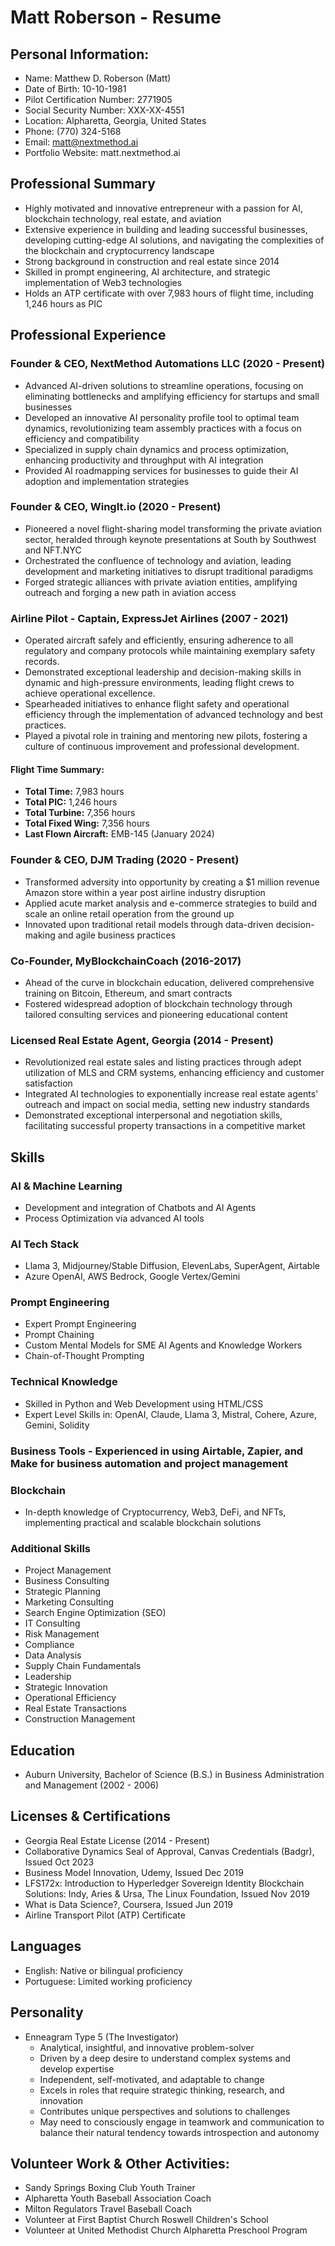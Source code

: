 # Matt Roberson - Resume 

## Personal Information:
- Name: Matthew D. Roberson (Matt)
- Date of Birth: 10-10-1981
- Pilot Certification Number: 2771905
- Social Security Number: XXX-XX-4551
- Location: Alpharetta, Georgia, United States
- Phone: (770) 324-5168
- Email: matt@nextmethod.ai
- Portfolio Website: matt.nextmethod.ai

## Professional Summary
- Highly motivated and innovative entrepreneur with a passion for AI, blockchain technology, real estate, and aviation
- Extensive experience in building and leading successful businesses, developing cutting-edge AI solutions, and navigating the complexities of the blockchain and cryptocurrency landscape
- Strong background in construction and real estate since 2014
- Skilled in prompt engineering, AI architecture, and strategic implementation of Web3 technologies
- Holds an ATP certificate with over 7,983 hours of flight time, including 1,246 hours as PIC

## Professional Experience
### Founder & CEO, NextMethod Automations LLC (2020 - Present)
- Advanced AI-driven solutions to streamline operations, focusing on eliminating bottlenecks and amplifying efficiency for startups and small businesses
- Developed an innovative AI personality profile tool to optimal team dynamics, revolutionizing team assembly practices with a focus on efficiency and compatibility
- Specialized in supply chain dynamics and process optimization, enhancing productivity and throughput with AI integration
- Provided AI roadmapping services for businesses to guide their AI adoption and implementation strategies

### Founder & CEO, WingIt.io (2020 - Present)
- Pioneered a novel flight-sharing model transforming the private aviation sector, heralded through keynote presentations at South by Southwest and NFT.NYC
- Orchestrated the confluence of technology and aviation, leading development and marketing initiatives to disrupt traditional paradigms
- Forged strategic alliances with private aviation entities, amplifying outreach and forging a new path in aviation access

### Airline Pilot - Captain, ExpressJet Airlines (2007 - 2021)
- Operated aircraft safely and efficiently, ensuring adherence to all regulatory and company protocols while maintaining exemplary safety records.
- Demonstrated exceptional leadership and decision-making skills in dynamic and high-pressure environments, leading flight crews to achieve operational excellence.
- Spearheaded initiatives to enhance flight safety and operational efficiency through the implementation of advanced technology and best practices.
- Played a pivotal role in training and mentoring new pilots, fostering a culture of continuous improvement and professional development.

#### Flight Time Summary:
- **Total Time:** 7,983 hours
- **Total PIC:** 1,246 hours
- **Total Turbine:** 7,356 hours
- **Total Fixed Wing:** 7,356 hours
- **Last Flown Aircraft:** EMB-145 (January 2024)


### Founder & CEO, DJM Trading (2020 - Present)
- Transformed adversity into opportunity by creating a $1 million revenue Amazon store within a year post airline industry disruption
- Applied acute market analysis and e-commerce strategies to build and scale an online retail operation from the ground up
- Innovated upon traditional retail models through data-driven decision-making and agile business practices

### Co-Founder, MyBlockchainCoach (2016-2017)
- Ahead of the curve in blockchain education, delivered comprehensive training on Bitcoin, Ethereum, and smart contracts
- Fostered widespread adoption of blockchain technology through tailored consulting services and pioneering educational content

### Licensed Real Estate Agent, Georgia (2014 - Present)
- Revolutionized real estate sales and listing practices through adept utilization of MLS and CRM systems, enhancing efficiency and customer satisfaction
- Integrated AI technologies to exponentially increase real estate agents' outreach and impact on social media, setting new industry standards
- Demonstrated exceptional interpersonal and negotiation skills, facilitating successful property transactions in a competitive market

## Skills
### AI & Machine Learning
- Development and integration of Chatbots and AI Agents
- Process Optimization via advanced AI tools

### AI Tech Stack
- Llama 3, Midjourney/Stable Diffusion, ElevenLabs, SuperAgent, Airtable
- Azure OpenAI, AWS Bedrock, Google Vertex/Gemini

### Prompt Engineering
- Expert Prompt Engineering
- Prompt Chaining
- Custom Mental Models for SME AI Agents and Knowledge Workers
- Chain-of-Thought Prompting

### Technical Knowledge
- Skilled in Python and Web Development using HTML/CSS
- Expert Level Skills in: OpenAI, Claude, Llama 3, Mistral, Cohere, Azure, Gemini, Solidity

### Business Tools - Experienced in using Airtable, Zapier, and Make for business automation and project management

### Blockchain
- In-depth knowledge of Cryptocurrency, Web3, DeFi, and NFTs, implementing practical and scalable blockchain solutions

### Additional Skills
- Project Management
- Business Consulting
- Strategic Planning
- Marketing Consulting
- Search Engine Optimization (SEO)
- IT Consulting
- Risk Management
- Compliance
- Data Analysis
- Supply Chain Fundamentals
- Leadership
- Strategic Innovation
- Operational Efficiency
- Real Estate Transactions
- Construction Management

## Education
- Auburn University, Bachelor of Science (B.S.) in Business Administration and Management (2002 - 2006)

## Licenses & Certifications
- Georgia Real Estate License (2014 - Present)
- Collaborative Dynamics Seal of Approval, Canvas Credentials (Badgr), Issued Oct 2023
- Business Model Innovation, Udemy, Issued Dec 2019
- LFS172x: Introduction to Hyperledger Sovereign Identity Blockchain Solutions: Indy, Aries & Ursa, The Linux Foundation, Issued Nov 2019
- What is Data Science?, Coursera, Issued Jun 2019
- Airline Transport Pilot (ATP) Certificate

## Languages
- English: Native or bilingual proficiency
- Portuguese: Limited working proficiency

## Personality
- Enneagram Type 5 (The Investigator)
  - Analytical, insightful, and innovative problem-solver
  - Driven by a deep desire to understand complex systems and develop expertise
  - Independent, self-motivated, and adaptable to change
  - Excels in roles that require strategic thinking, research, and innovation
  - Contributes unique perspectives and solutions to challenges
  - May need to consciously engage in teamwork and communication to balance their natural tendency towards introspection and autonomy

## Volunteer Work & Other Activities:
- Sandy Springs Boxing Club Youth Trainer
- Alpharetta Youth Baseball Association Coach
- Milton Regulators Travel Baseball Coach
- Volunteer at First Baptist Church Roswell Children's School
- Volunteer at United Methodist Church Alpharetta Preschool Program


